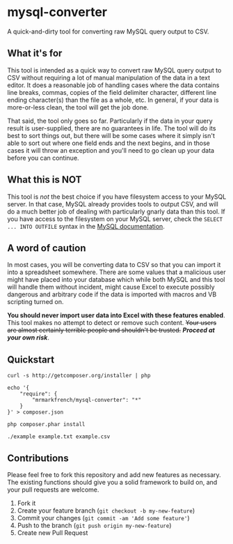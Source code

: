 # mysql-converter
A quick-and-dirty tool for converting raw MySQL query output to CSV.

## What it's for
This tool is intended as a quick way to convert raw MySQL query output to CSV without requiring a lot of manual manipulation of the data in a text editor. It does a reasonable job of handling cases where the data contains line breaks, commas, copies of the field delimiter character, different line ending character(s) than the file as a whole, etc. In general, if your data is more-or-less clean, the tool will get the job done.

That said, the tool only goes so far. Particularly if the data in your query result is user-supplied, there are no guarantees in life. The tool will do its best to sort things out, but there will be some cases where it simply isn't able to sort out where one field ends and the next begins, and in those cases it will throw an exception and you'll need to go clean up your data before you can continue.

## What this is NOT
This tool is *not* the best choice if you have filesystem access to your MySQL server. In that case, MySQL already provides tools to output CSV, and will do a much better job of dealing with particularly gnarly data than this tool. If you have access to the filesystem on your MySQL server, check the `SELECT ... INTO OUTFILE` syntax in the [MySQL documentation](https://dev.mysql.com/doc/refman/8.0/en/ "MySQL documentation").

## A word of caution
In most cases, you will be converting data to CSV so that you can import it into a spreadsheet somewhere. There are some values that a malicious user might have placed into your database which while both MySQL and this tool will handle them without incident, might cause Excel to execute possibly dangerous and arbitrary code if the data is imported with macros and VB scripting turned on.

**You should never import user data into Excel with these features enabled**. This tool makes no attempt to detect or remove such content. ~~Your users are almost certainly terrible people and shouldn't be trusted.~~ **_Proceed at your own risk_**.

## Quickstart
```
curl -s http://getcomposer.org/installer | php

echo '{
	"require": {
		"mrmarkfrench/mysql-converter": "*"
	}
}' > composer.json

php composer.phar install

./example example.txt example.csv
```

## Contributions

Please feel free to fork this repository and add new features as necessary. The existing functions should give you a solid framework to build on, and your pull requests are welcome.

1. Fork it
2. Create your feature branch (`git checkout -b my-new-feature`)
3. Commit your changes (`git commit -am 'Add some feature'`)
4. Push to the branch (`git push origin my-new-feature`)
5. Create new Pull Request
